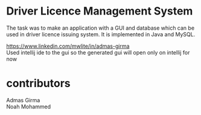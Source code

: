 # Driver Licence Management System

The task was to make an application with a GUI and database
which can be used in driver licence issuing system. It is implemented in Java and MySQL.

https://www.linkedin.com/mwlite/in/admas-girma
</br>
Used intellij ide to the gui so the generated gui will open only on intellij for now

# contributors 
Admas Girma</br>
Noah Mohammed 
